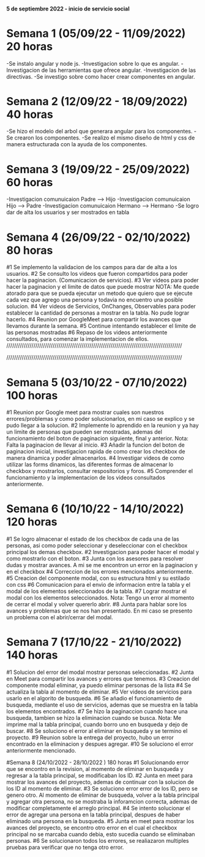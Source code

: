 #### 5 de septiembre 2022 - inicio de servicio social

# Semana 1 (05/09/22 - 11/09/2022) 20 horas
-Se instalo angular y node js.
-Investigacion sobre lo que es angular.
-Investigacion de las herramientas que ofrece angular.
-Investigacion de las directivas.
-Se investigo sobre como hacer crear componentes en angular.
# Semana 2 (12/09/22 - 18/09/2022) 40 horas
-Se hizo el modelo del arbol que generara angular para los componentes.
-Se crearon los componentes.
-Se realizo el mismo diseño de html y css de manera estructurada con la ayuda de los componentes.
# Semana 3 (19/09/22 - 25/09/2022) 60 horas
-Investigacion comunuicaion Padre --> Hijo
-Investigacion comunuicaion Hijo --> Padre
-Investigacion comunuicaion Hermano --> Hermano
-Se logro dar de alta los usuarios y ser mostrados en tabla
# Semana 4 (26/09/22 - 02/10/2022) 80 horas
#1 Se implemento la validacion de los campos para dar de alta a los usuarios.
#2 Se consulto los videos que fueron compartidos para poder hacer la paginacion. (Comunicacion de servicios).
#3 Ver videos para poder hacer la paginacion y el limite de datos que puede mostrar
NOTA: Me quede atorado para que se pueda ejecutar un metodo que quiero que se ejecute cada vez que agrego una 
persona y todavia no encuentro una posible solucion.
#4 Ver videos de Servicios, OnChanges, Observables para poder establecer la cantidad de personas a mostrar en la tabla.
No pude lograr hacerlo.
#4 Reunion por GoogleMeet para compartir los avances que llevamos durante la semana.
#5 Continue intentando  establecer el limite de las personas mostradas
#6 Repaso de los videos anteriormente consultados, para comenzar la implementacion de ellos.
///////////////////////////////////////////////////////////////////////////////////////////

///////////////////////////////////////////////////////////////////////////////////////////
# Semana 5 (03/10/22 - 07/10/2022) 100 horas
#1 Reunion por Google meet para mostrar cuales son nuestros errores/problemas y como poder solucionarlos, en mi caso se explico y se pudo llegar a la solucion.
#2 Implemente lo aprendido en la reunion y ya hay un limite de personas que pueden ser mostradas, ademas del funcionamiento del boton de paginacion siguiente, final y anterior. Nota: Falta la paginacion de llevar al inicio.
#3 Añadir la funcion del boton de paginacion inicial, investigacion rapida de como crear los checkbox de manera dinamica y poder almacenarlos.
#4 Investigar videos de como utilizar las forms dinamicos, las diferentes formas de almacenar lo checkbox y mostrarlos, consultar respositorios y foros.
#5 Comprender el funcionamiento y la implementacion de los videos consultados anteriormente.

# Semana 6 (10/10/22 - 14/10/2022) 120 horas
#1 Se logro almacenar el estado de los checkbox de cada una de las personas, asi como poder seleccionar y deseleccionar con el checkbox principal los demas checkbox.
#2 Investigacion para poder hacer el modal y como mostrarlo con el boton.
#3 Junta con los asesores para resolver dudas y mostrar avances. A mi se me encontron un error en la paginacion y en el checkbox
#4 Correccion de los errores mencionados anteriormente.
#5 Creacion del componente modal, con su estructura html y su estilado con css
#6 Comunicacion para el envio de informacion entre la tabla y el modal de los elementos seleccionados de la tabla.
#7 Lograr mostrar el modal con los elementos seleccionados.
Nota: Tengo un error al momento de cerrar el modal y volver quererlo abrir.
#8 Junta para hablar sore los avances y problemas que se nos han presentado. En mi caso se presento un problema con el abrir/cerrar del modal.

# Semana 7 (17/10/22 - 21/10/2022) 140 horas
#1 Solucion del error del modal mostrar personas seleccionadas.
#2 Junta en Meet para compartir los avances y errores que tenemos.
#3 Creacion del componente modal eliminar, ya puedo eliminar personas de la lista
#4 Se actualiza la tabla al momento de eliminar.
#5 Ver videos de servicios para usarlo en el algorito de busqueda.
#6 Se añadio el funcionamiento de busqueda, mediante el uso de servicios, ademas que se muestra en la tabla los elementos encontrados.
#7 Se hizo la paginaccion cuando hace una busqueda, tambien se hizo la eliminacion cuando se busca. Nota: Me imprime mal la tabla principal, cuando borro uno en busqueda y dejo de buscar.
#8 Se soluciono el error al eliminar en busqueda y se termino el proyecto.
#9 Reunion sobre la entrega del proyecto, hubo un error encontrado en la eliminacion y despues agregar.
#10 Se soluciono el error anteriormente mencionado.

#Semana 8 (24/10/2022  - 28/10/2022 ) 180 horas
#1 Solucionando error que se encontro en la revision, al momento de eliminar en busqueda y regresar a la tabla principal, se modificaban los ID.
#2 Junta en meet para mostrar los avances del proyecto, ademas de continuar con la solucion de los ID al momento de eliminar.
#3 Se soluciono error error de los ID, pero se genero otro. Al momento de eliminar de busqueda, volver a la tabla principal y agregar otra persona, no se mostraba la inforamcion correcta, ademas de modificar completamente el arreglo principal.
#4 Se intento solucionar el error de agregar una persona en la tabla principal, despues de haber eliminado una persona en la busqueda.
#5 Junta en meet para mostrar los avances del proyecto, se encontro otro error en el cual el checkbox principal no se marcaba cuando debia, esto sucedia cuando se eliminaban personas.
#6 Se solucionaron todos los errores, se realiazaron multiples pruebas para verificar que no tenga otro error.
